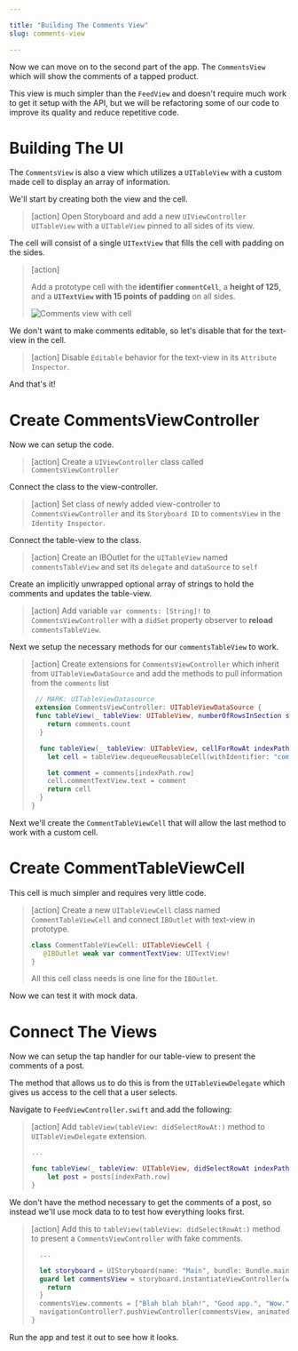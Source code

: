```yaml
---

title: "Building The Comments View"
slug: comments-view

---
```


Now we can move on to the second part of the app. The `CommentsView` which will show the comments of a tapped product.

This view is much simpler than the `FeedView` and doesn't require much work to get it setup with the API, but we will be refactoring some of our code to improve its quality and reduce repetitive code.

# Building The UI

The `CommentsView` is also a view which utilizes a `UITableView` with a custom made cell to display an array of information.

We'll start by creating both the view and the cell.

> [action]
> Open Storyboard and add a new `UIViewController` `UITableView` with a `UITableView` pinned to all sides of its view.

The cell will consist of a single `UITextView` that fills the cell with padding on the sides.

> [action]
>
> Add a prototype cell with the **identifier `commentCell`**, a **height of 125**, and a **`UITextView` with 15 points of padding** on all sides.
>
> ![Comments view with cell](assets/comments-view.png)

We don't want to make comments editable, so let's disable that for the text-view in the cell.

> [action]
> Disable `Editable` behavior for the text-view in its `Attribute Inspector`.

And that's it!

# Create CommentsViewController

Now we can setup the code.

> [action]
> Create a `UIViewController` class called `CommentsViewController`

Connect the class to the view-controller.

> [action]
> Set class of newly added view-controller to `CommentsViewController` and its `Storyboard ID` to `commentsView` in the `Identity Inspector`.

Connect the table-view to the class.

> [action]
> Create an IBOutlet for the `UITableView` named `commentsTableView` and set its `delegate` and `dataSource` to `self`

Create an implicitly unwrapped optional array of strings to hold the comments and updates the table-view.

> [action]
> Add variable `var comments: [String]!` to `CommentsViewController` with a `didSet` property observer to **reload** `commentsTableView`.

Next we setup the necessary methods for our `commentsTableView` to work.

> [action]
> Create extensions for `CommentsViewController` which inherit from `UITableViewDataSource` and add the methods to pull information from the `comments` list
>
> ```swift
>  // MARK: UITableViewDatasource
>  extension CommentsViewController: UITableViewDataSource {
>  func tableView(_ tableView: UITableView, numberOfRowsInSection section: Int) -> Int {
>     return comments.count
>   }
>
>   func tableView(_ tableView: UITableView, cellForRowAt indexPath: IndexPath) -> UITableViewCell {
>     let cell = tableView.dequeueReusableCell(withIdentifier: "commentCell", for: indexPath) as! CommentTableViewCell
>
>     let comment = comments[indexPath.row]
>     cell.commentTextView.text = comment
>     return cell
>   }
> }
>
> ```

Next we'll create the `CommentTableViewCell` that will allow the last method to work with a custom cell.

# Create CommentTableViewCell

This cell is much simpler and requires very little code.

> [action]
> Create a new `UITableViewCell` class named `CommentTableViewCell` and connect `IBOutlet` with text-view in prototype.
>
> ```swift
> class CommentTableViewCell: UITableViewCell {
>    @IBOutlet weak var commentTextView: UITextView!
> }
> ```
>
> All this cell class needs is one line for the `IBOutlet`.

Now we can test it with mock data.

# Connect The Views

Now we can setup the tap handler for our table-view to present the comments of a post.

The method that allows us to do this is from the `UITableViewDelegate` which gives us access to the cell that a user selects.

Navigate to `FeedViewController.swift` and add the following:

> [action]
> Add `tableView(tableView: didSelectRowAt:)` method to `UITableViewDelegate` extension.
>
> ```swift
> ...
>
> func tableView(_ tableView: UITableView, didSelectRowAt indexPath: IndexPath) {
>     let post = posts[indexPath.row]
> }
> ```

We don't have the method necessary to get the comments of a post, so instead we'll use mock data to to test how everything looks first.

> [action]
> Add this to `tableView(tableView: didSelectRowAt:)` method to present a `CommentsViewController` with fake comments.
>
> ```swift
>   ...
>
>   let storyboard = UIStoryboard(name: "Main", bundle: Bundle.main)
>   guard let commentsView = storyboard.instantiateViewController(withIdentifier: "commentsView") as? CommentsViewController else {
>     return
>   }
>   commentsView.comments = ["Blah blah blah!", "Good app.", "Wow."]
>   navigationController?.pushViewController(commentsView, animated: true)
> }
> ```

Run the app and test it out to see how it looks.
